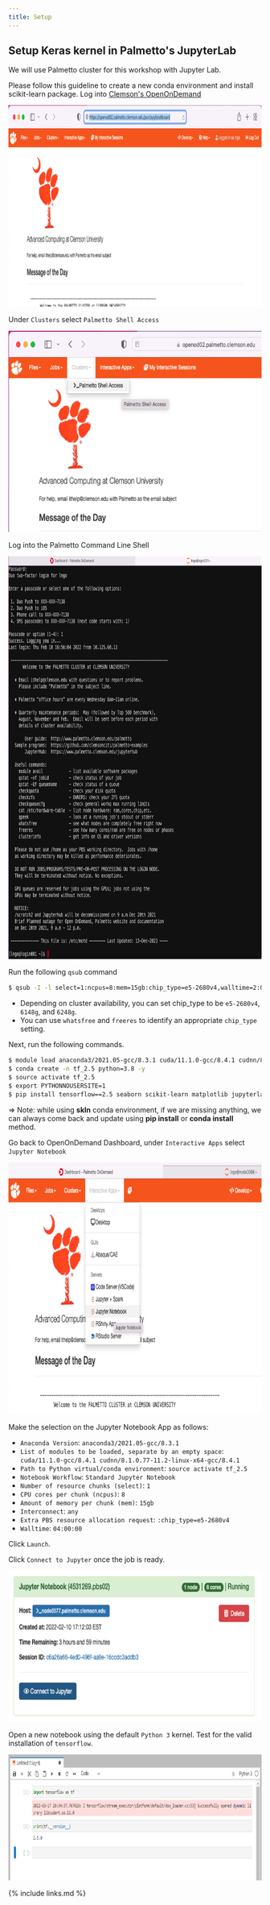 ```yaml
---
title: Setup
---
```

Setup Keras kernel in Palmetto's JupyterLab
---

We will use Palmetto cluster for this workshop with Jupyter Lab.

Please follow this guideline to create a new conda environment and install scikit-learn package.
Log into [Clemson's OpenOnDemand](https://openod02.palmetto.clemson.edu/)

<img src="fig/setup/01.png" style="height:400px">

Under `Clusters` select `Palmetto Shell Access`

<img src="fig/setup/02.png" style="height:400px">

Log into the Palmetto Command Line Shell

<img src="fig/setup/03.png" style="height:800px">

Run the following `qsub` command

```bash
$ qsub -I -l select=1:ncpus=8:mem=15gb:chip_type=e5-2680v4,walltime=2:00:00
```

- Depending on cluster availability, you can set chip_type to be `e5-2680v4`, `6148g`, and `6248g`. 
- You can use `whatsfree` and `freeres` to identify an appropriate `chip_type` setting. 

Next, run the following commands. 

```bash
$ module load anaconda3/2021.05-gcc/8.3.1 cuda/11.1.0-gcc/8.4.1 cudnn/8.1.0.77-11.2-linux-x64-gcc/8.4.1
$ conda create -n tf_2.5 python=3.8 -y
$ source activate tf_2.5
$ export PYTHONNOUSERSITE=1
$ pip install tensorflow==2.5 seaborn scikit-learn matplotlib jupyterlab
```

=> Note: while using **skln** conda environment, if we are missing anything, we can always come back and update using **pip install**
or **conda install** method.

Go back to OpenOnDemand Dashboard, under `Interactive Apps` select `Jupyter Notebook`

<img src="fig/setup/04.png" style="height:500px">

Make the selection on the Jupyter Notebook App as follows:

- `Anaconda Version`: `anaconda3/2021.05-gcc/8.3.1`
- `List of modules to be loaded, separate by an empty space`: `cuda/11.1.0-gcc/8.4.1 cudnn/8.1.0.77-11.2-linux-x64-gcc/8.4.1` 
- `Path to Python virtual/conda environment`: `source activate tf_2.5`
- `Notebook Workflow`: `Standard Jupyter Notebook`
- `Number of resource chunks (select)`: `1`
- `CPU cores per chunk (ncpus)`: `8`
- `Amount of memory per chunk (mem)`: `15gb`
- `Interconnect`: `any`
- `Extra PBS resource allocation request`: `:chip_type=e5-2680v4`
- `Walltime`: `04:00:00`

Click `Launch`. 

Click `Connect to Jupyter` once the job is ready. 

<img src="fig/setup/05.png" style="height:300px">

Open a new notebook using the default `Python 3` kernel. Test for the valid installation of `tensorflow`. 

<img src="fig/setup/06.png" style="height:250px">


{% include links.md %}

